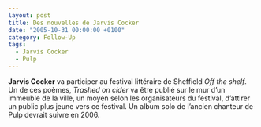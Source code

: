 ```yaml
---
layout: post
title: Des nouvelles de Jarvis Cocker
date: "2005-10-31 00:00:00 +0100"
category: Follow-Up
tags:
  - Jarvis Cocker
  - Pulp
---
```


**Jarvis Cocker** va participer au festival littéraire de Sheffield _Off the
shelf_. Un de ces poèmes, _Trashed on cider_ va être publié sur le mur d’un
immeuble de la ville, un moyen selon les organisateurs du festival, d’attirer un
public plus jeune vers ce festival. Un album solo de l’ancien chanteur de Pulp
devrait suivre en 2006.
